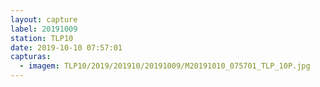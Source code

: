 ```yaml
---
layout: capture
label: 20191009
station: TLP10
date: 2019-10-10 07:57:01
capturas:
  - imagem: TLP10/2019/201910/20191009/M20191010_075701_TLP_10P.jpg
---
```

